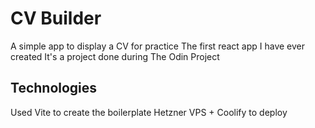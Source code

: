 # CV Builder
A simple app to display a CV for practice 
The first react app I have ever created
It's a project done during The Odin Project 

## Technologies

Used Vite to create the boilerplate 
Hetzner VPS + Coolify to deploy 
